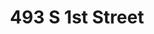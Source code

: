 ---
title: 493 S 1st Street
address: 493 S 1st St, San Jose, CA 95113
developer: The Core Companies
municipality: San Jose
units: 220
phase: Under Review
permits:
    H24-034:
        status: Under Review
        initial_date: 2024-06-20
        final_date: None
        description: Site Development Permit to allow the partial demolition of City Landmark No. 74, “Herrold College” and Structure of Merit “Hegerich & Kemling Auto Sales”, the total demolition of a third building, and construction of a new fifteen (15) story mixed-use building consisting of up to 220 affordable residential units, and 3,760 square feet of ground floor commercial space on an approximately 0.50-gross-acre site
        names: Aaron Barger w/ The Core Companies; 
geometry: [37.32882747822921, -121.88549957708331]
published: True
---